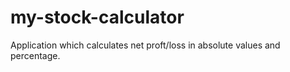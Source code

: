 # my-stock-calculator
 Application which calculates net proft/loss in absolute values and percentage.
